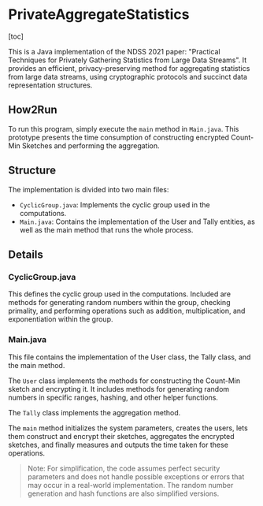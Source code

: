 # PrivateAggregateStatistics

[toc]

This is a Java implementation of the NDSS 2021 paper: "Practical Techniques for Privately Gathering Statistics from Large Data Streams". It provides an efficient, privacy-preserving method for aggregating statistics from large data streams, using cryptographic protocols and succinct data representation structures.

## How2Run

To run this program, simply execute the `main` method in `Main.java`. This prototype presents the time consumption of constructing encrypted Count-Min Sketches and performing the aggregation.

## Structure

The implementation is divided into two main files:

- `CyclicGroup.java`: Implements the cyclic group used in the computations.
- `Main.java`: Contains the implementation of the User and Tally entities, as well as the main method that runs the whole process.

## Details

### CyclicGroup.java

This defines the cyclic group used in the computations. Included are methods for generating random numbers within the group, checking primality, and performing operations such as addition, multiplication, and exponentiation within the group.

### Main.java

This file contains the implementation of the User class, the Tally class, and the main method.

The `User` class implements the methods for constructing the Count-Min sketch and encrypting it. It includes methods for generating random numbers in specific ranges, hashing, and other helper functions.

The `Tally` class implements the aggregation method.

The `main` method initializes the system parameters, creates the users, lets them construct and encrypt their sketches, aggregates the encrypted sketches, and finally measures and outputs the time taken for these operations.

> Note: For simplification, the code assumes perfect security parameters and does not handle possible exceptions or errors that may occur in a real-world implementation. The random number generation and hash functions are also simplified versions.